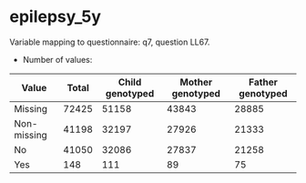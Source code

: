 # epilepsy_5y
Variable mapping to questionnaire: q7, question LL67.
- Number of values:

| Value | Total | Child genotyped | Mother genotyped | Father genotyped |
| ----- | ----- | --------------- | ---------------- | ---------------- |
| Missing | 72425 | 51158 | 43843 | 28885 |
| Non-missing | 41198 | 32197 | 27926 | 21333 |
| No | 41050 | 32086 | 27837 |21258 |
| Yes | 148 | 111 | 89 |75 |



